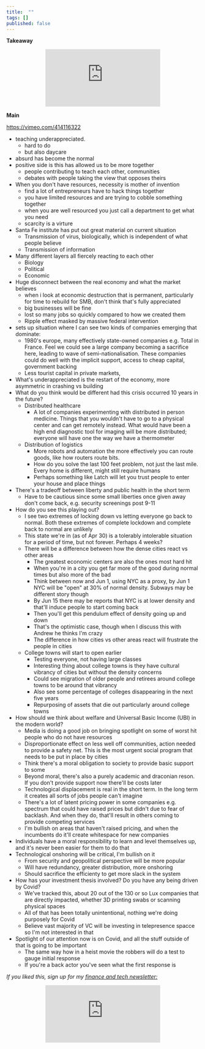 ```yaml
---
title:  ""  
tags: []
published: false
---
```


**Takeaway**

<style>
      .iframe-container {
        overflow: hidden;        
        padding-top: 50%; <!-- Calculated from the aspect ration of the content (in case of 16:9 it is 9/16= 0.5625) -->
        position: relative;
      }
      .iframe-container iframe { 
         border: 0;
         height: 100%; <!-- Finally, width and height are set to 100% so the iframe takes up 100% of the containers space. -->
         left: 0;
         position: absolute;
         top: 0;
         width: 100%;
         display: block;
         margin: 0 auto; <!-- center image -->
      }
      <!-- 4x3 Aspect Ratio -->
      .iframe-container-4x3 {
        padding-top: 75%;
      }
</style> 

<div class="iframe-container-4x3">
  <p align="center"><iframe src="https://avoidboringpeople.substack.com/embed" frameborder="0" scrolling="no"> </iframe></p>
</div>

**Main**

https://vimeo.com/414116322

- teaching underappreciated.
  - hard to do
  - but also daycare
- absurd has become the normal
- positive side is this has allowed us to be more together
  - people contributing to teach each other, communities
  - debates with people taking the view that opposes theirs
- When you don't have resources, necessity is mother of invention
  - find a lot of entrepreneurs have to hack things together
  - you have limited resources and are trying to cobble something together
  - when you are well resourced you just call a department to get what you need
  - scarcity is a virture
- Santa Fe institute has put out great material on current situation
  - Transmission of virus, biologically, which is independent of what people believe
  - Transmission of information
- Many different layers all fiercely reacting to each other
  - Biology
  - Political
  - Economic
- Huge disconnect between the real economy and what the market believes
  - when i look at economic destruction that is permanent, particularly for time to rebuild for SMB, don't think that's fully appreciated
  - big businesses will be fine
  - lost so many jobs so quickly compared to how we created them
  - Ripple effect masked by massive federal intervention
- sets up situation where I can see two kinds of companies emerging that dominate:
  - 1980's europe, many effectively state-owned companies e.g. Total in France. Feel we could see a large company becoming a sacrifice here, leading to wave of semi-nationalisation. These companies could do well with the implicit support, access to cheap capital, government backing 
  - Less tourist capital in private markets, 
- What's underappreciated is the restart of the economy, more asymmetric in crashing vs building
- What do you think would be different had this crisis occurred 10 years in the future?
  - Distributed healthcare
    - A lot of companies experimenting with distributed in person medicine. Things that you wouldn't have to go to a physical center and can get remotely instead. What would have been a high end diagnostic tool for imaging will be more distributed; everyone will have one the way we have a thermometer
  - Distribution of logistics
    - More robots and automation the more effectively you can route goods, like how routers route bits.
    - How do you solve the last 100 feet problem, not just the last mile. Every home is different, might still require humans
    - Perhaps something like Latch will let you trust people to enter your house and place things
- There's a tradeoff between liberty and public health in the short term
  - Have to be cautious since some small liberties once given away don't come back, e.g. security screenings post 9-11
- How do you see this playing out?
  - I see two extremes of locking down vs letting everyone go back to normal. Both these extremes of complete lockdown and complete back to normal are unlikely
  - This state we're in (as of Apr 30) is a tolerably intolerable situation for a period of time, but not forever. Perhaps 4 weeks?
  - There will be a difference between how the dense cities react vs other areas
    - The greatest economic centers are also the ones most hard hit
    - When you're in a city you get far more of the good during normal times but also more of the bad
    - Think between now and Jun 1, using NYC as a proxy, by Jun 1 NYC will be "open" at 30% of normal density. Subways may be different story though
    - By Jun 15 there may be reports that NYC is at lower density and that'll induce people to start coming back
    - Then you'll get this pendulum effect of density going up and down
    - That's the optimistic case, though when I discuss this with Andrew he thinks I'm crazy
    - The difference in how cities vs other areas react will frustrate the people in cities
  - College towns will start to open earlier
    - Testing everyone, not having large classes
    - Interesting thing about college towns is they have cultural vibrancy of cities but without the density concerns
    - Could see migration of older people and retirees around college towns to be around that vibrancy
    - Also see some percentage of colleges disappearing in the next five years
    - Repurposing of assets that die out particularly around college towns
- How should we think about welfare and Universal Basic Income (UBI) in the modern world?
  - Media is doing a good job on bringing spotlight on some of worst hit people who do not have resources
  - Disproportionate effect on less well off communities, action needed to provide a safety net. This is the most urgent social program that needs to be put in place by cities
  - Think there's a moral obligation to society to provide basic support to some
  - Beyond moral, there's also a purely academic and draconian reson. If you don't provide support now there'll be costs later
  - Technological displacement is real in the short term. In the long term it creates all sorts of jobs people can't imagine
  - There's a lot of latent pricing power in some companies e.g. spectrum that could have raised prices but didn't due to fear of backlash. And when they do, that'll result in others coming to provide competing services
  - I'm bullish on areas that haven't raised pricing, and when the incumbents do it'll create whitespace for new companies
- Individuals have a moral responsibility to learn and level themselves up, and it's never been easier for them to do that
- Technological onshoring will be critical, I'm bullish on it
  - From security and geopolitical perspective will be more popular 
  - Will have redundancy, greater distribution, more onshoring
  - Should sacrifice the efficienty to get more slack in the system
- How has your investment thesis involved? Do you have any being driven by Covid?
  - We've tracked this, about 20 out of the 130 or so Lux companies that are directly impacted, whether 3D printing swabs or scanning physical spaces
  - All of that has been totally unintentional, nothing we're doing purposely for Covid
  - Believe vast majority of VC will be investing in telepresence spacce so I'm not interested in that
- Spotlight of our attention now is on Covid, and all the stuff outside of that is going to be important
  - The same way how in a heist movie the robbers will do a test to gauge initial response
  - If you're a back actor you've seen what the first response is
  

*If you liked this, sign up for my [finance and tech newsletter:](https://avoidboringpeople.substack.com/ "ABP")*

<div class="iframe-container-4x3">
  <p align="center"><iframe src="https://avoidboringpeople.substack.com/embed" frameborder="0" scrolling="no"> </iframe></p>
</div>
